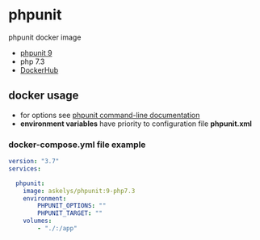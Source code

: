 # phpunit

phpunit docker image

- [phpunit 9](https://phpunit.de/getting-started/phpunit-9.html)
- php 7.3
- [DockerHub](https://hub.docker.com/repository/docker/askelys/phpunit)

## docker usage

- for options see [phpunit command-line documentation](https://phpunit.readthedocs.io/en/9.1/textui.html#command-line-options) 
- **environment variables** have priority to configuration file **phpunit.xml**

### docker-compose.yml file example
```yaml
version: "3.7"
services:

  phpunit:
    image: askelys/phpunit:9-php7.3
    environment:
        PHPUNIT_OPTIONS: ""
        PHPUNIT_TARGET: ""
    volumes: 
        - "./:/app"
```